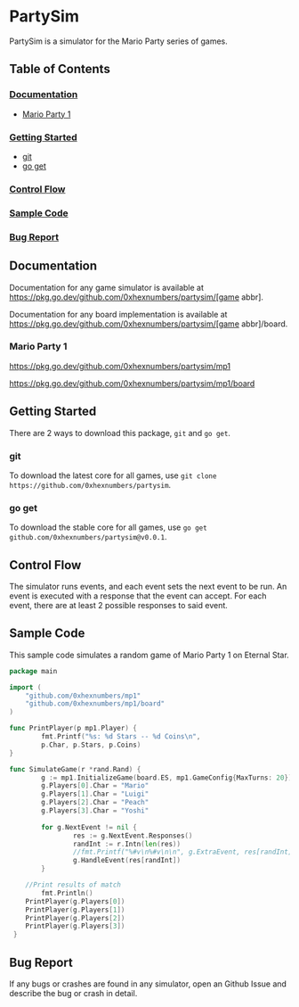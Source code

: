 # PartySim

PartySim is a simulator for the Mario Party series of games.

## Table of Contents

### [Documentation](#documentation)

- [Mario Party 1](#mario-party-1)

### [Getting Started](#getting-started)

- [git](#git)
- [go get](#go-get)
  
### [Control Flow](#control-flow)

### [Sample Code](#sample-code)

### [Bug Report](#bug-report)

## Documentation

Documentation for any game simulator is available at https://pkg.go.dev/github.com/0xhexnumbers/partysim/[game abbr].

Documentation for any board implementation is available at https://pkg.go.dev/github.com/0xhexnumbers/partysim/[game abbr]/board.

### Mario Party 1

https://pkg.go.dev/github.com/0xhexnumbers/partysim/mp1

https://pkg.go.dev/github.com/0xhexnumbers/partysim/mp1/board

## Getting Started

There are 2 ways to download this package, `git` and `go get`.

### git

To download the latest core for all games, use `git clone https://github.com/0xhexnumbers/partysim`.

### go get

To download the stable core for all games, use `go get github.com/0xhexnumbers/partysim@v0.0.1`.

## Control Flow

The simulator runs events, and each event sets the next event to be run. An event is executed with a response that the event can accept. For each event, there are at least 2 possible responses to said event.

## Sample Code

This sample code simulates a random game of Mario Party 1 on Eternal Star.

```go
package main

import (
	"github.com/0xhexnumbers/mp1"
	"github.com/0xhexnumbers/mp1/board"
)

func PrintPlayer(p mp1.Player) {
        fmt.Printf("%s: %d Stars -- %d Coins\n",
		p.Char, p.Stars, p.Coins)
}

func SimulateGame(r *rand.Rand) {
        g := mp1.InitializeGame(board.ES, mp1.GameConfig{MaxTurns: 20})
        g.Players[0].Char = "Mario"
        g.Players[1].Char = "Luigi"
        g.Players[2].Char = "Peach"
        g.Players[3].Char = "Yoshi"
 
        for g.NextEvent != nil {
                res := g.NextEvent.Responses()
                randInt := r.Intn(len(res))
                //fmt.Printf("%#v\n%#v\n\n", g.ExtraEvent, res[randInt])
                g.HandleEvent(res[randInt])
        }

	//Print results of match 
        fmt.Println()
	PrintPlayer(g.Players[0])
	PrintPlayer(g.Players[1])
	PrintPlayer(g.Players[2])
	PrintPlayer(g.Players[3])
 }
```

## Bug Report

If any bugs or crashes are found in any simulator, open an Github Issue and describe the bug or crash in detail.
